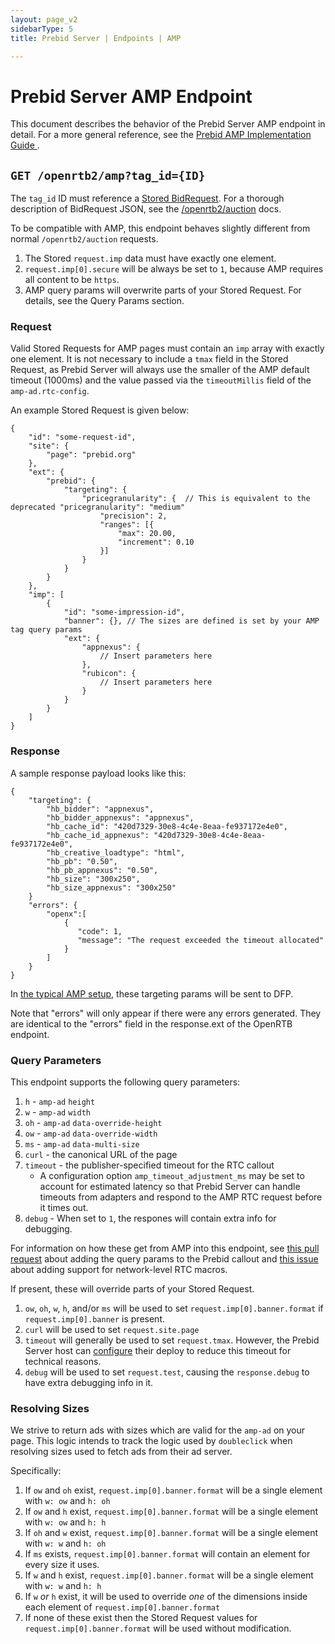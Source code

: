 ```yaml
---
layout: page_v2
sidebarType: 5
title: Prebid Server | Endpoints | AMP

---
```


# Prebid Server AMP Endpoint

This document describes the behavior of the Prebid Server AMP endpoint in detail.
For a more general reference, see the [Prebid AMP Implementation Guide
]({{site.baseurl}}/dev-docs/show-prebid-ads-on-amp-pages.html).

## `GET /openrtb2/amp?tag_id={ID}`

The `tag_id` ID must reference a [Stored BidRequest]({{site.baseurl}}/prebid-server/developers/stored-requests.html).
For a thorough description of BidRequest JSON, see the [/openrtb2/auction](./auction.html) docs.

To be compatible with AMP, this endpoint behaves slightly different from normal `/openrtb2/auction` requests.

1. The Stored `request.imp` data must have exactly one element.
2. `request.imp[0].secure` will be always be set to `1`, because AMP requires all content to be `https`.
3. AMP query params will overwrite parts of your Stored Request. For details, see the Query Params section.

### Request

Valid Stored Requests for AMP pages must contain an `imp` array with exactly one element.  It is not necessary to include a `tmax` field in the Stored Request, as Prebid Server will always use the smaller of the AMP default timeout (1000ms) and the value passed via the `timeoutMillis` field of the `amp-ad.rtc-config`.

An example Stored Request is given below:

```
{
    "id": "some-request-id",
    "site": {
        "page": "prebid.org"
    },
    "ext": {
        "prebid": {
            "targeting": {
                "pricegranularity": {  // This is equivalent to the deprecated "pricegranularity": "medium"
                    "precision": 2,
                    "ranges": [{
                        "max": 20.00,
                        "increment": 0.10
                    }]
                }
            }
        }
    },
    "imp": [
        {
            "id": "some-impression-id",
            "banner": {}, // The sizes are defined is set by your AMP tag query params
            "ext": {
                "appnexus": {
                    // Insert parameters here
                },
                "rubicon": {
                    // Insert parameters here
                }
            }
        }
    ]
}
```

### Response

A sample response payload looks like this:

```
{
    "targeting": {
        "hb_bidder": "appnexus",
        "hb_bidder_appnexus": "appnexus",
        "hb_cache_id": "420d7329-30e8-4c4e-8eaa-fe937172e4e0",
        "hb_cache_id_appnexus": "420d7329-30e8-4c4e-8eaa-fe937172e4e0",
        "hb_creative_loadtype": "html",
        "hb_pb": "0.50",
        "hb_pb_appnexus": "0.50",
        "hb_size": "300x250",
        "hb_size_appnexus": "300x250"
    }
    "errors": {
        "openx":[
            {
               "code": 1, 
               "message": "The request exceeded the timeout allocated"
            }
        ]
    }
}
```

In [the typical AMP setup]({{site.baseurl}}/dev-docs/show-prebid-ads-on-amp-pages.html),
these targeting params will be sent to DFP.

Note that "errors" will only appear if there were any errors generated. They are identical to the "errors" field in the response.ext of the OpenRTB endpoint.

### Query Parameters

This endpoint supports the following query parameters:

1. `h` - `amp-ad` `height`
2. `w` - `amp-ad` `width`
3. `oh` - `amp-ad` `data-override-height`
4. `ow` - `amp-ad` `data-override-width`
5. `ms` - `amp-ad` `data-multi-size`
6. `curl` - the canonical URL of the page
7. `timeout` - the publisher-specified timeout for the RTC callout
   - A configuration option `amp_timeout_adjustment_ms` may be set to account for estimated latency so that Prebid Server can handle timeouts from adapters and respond to the AMP RTC request before it times out.
8. `debug` - When set to `1`, the respones will contain extra info for debugging.

For information on how these get from AMP into this endpoint, see [this pull request](https://github.com/ampproject/amphtml/pull/14155)  about adding the query params to the Prebid callout and [this issue](https://github.com/ampproject/amphtml/issues/12374) about adding support for network-level RTC macros.

If present, these will override parts of your Stored Request.

1. `ow`, `oh`, `w`, `h`, and/or `ms` will be used to set `request.imp[0].banner.format` if `request.imp[0].banner` is present.
2. `curl` will be used to set `request.site.page`
3. `timeout` will generally be used to set `request.tmax`. However, the Prebid Server host can [configure](../../developers/configuration.html) their deploy to reduce this timeout for technical reasons.
4. `debug` will be used to set `request.test`, causing the `response.debug` to have extra debugging info in it.

### Resolving Sizes

We strive to return ads with sizes which are valid for the `amp-ad` on your page. This logic intends to
track the logic used by `doubleclick` when resolving sizes used to fetch ads from their ad server.

Specifically:

1. If `ow` and `oh` exist, `request.imp[0].banner.format` will be a single element with `w: ow` and `h: oh`
2. If `ow` and `h` exist, `request.imp[0].banner.format` will be a single element with `w: ow` and `h: h`
3. If `oh` and `w` exist, `request.imp[0].banner.format` will be a single element with `w: w` and `h: oh`
4. If `ms` exists, `request.imp[0].banner.format` will contain an element for every size it uses.
5. If `w` and `h` exist, `request.imp[0].banner.format` will be a single element with `w: w` and `h: h`
6. If `w` _or_ `h` exist, it will be used to override _one_ of the dimensions inside each element of `request.imp[0].banner.format`
7. If none of these exist then the Stored Request values for `request.imp[0].banner.format` will be used without modification.

